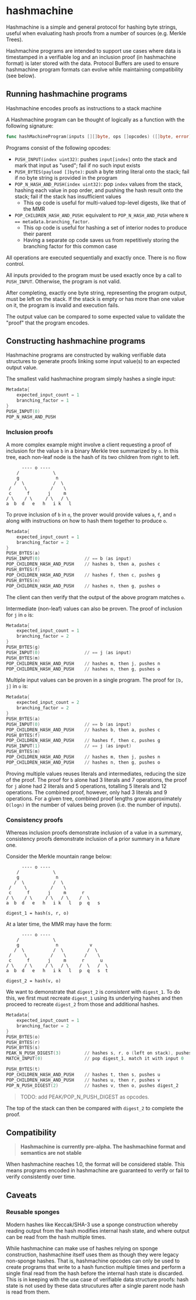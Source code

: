 # hashmachine

Hashmachine is a simple and general protocol for hashing byte strings, useful when evaluating hash proofs from a number of sources (e.g. Merkle Trees).

Hashmachine programs are intended to support use cases where data is timestamped in a verifiable log and an inclusion proof (in hashmachine format) is later stored with the data. Protocol Buffers are used to ensure hashmachine program formats can evolve while maintaining compatibility (see below).

## Running hashmachine programs

Hashmachine encodes proofs as instructions to a stack machine

A Hashmachine program can be thought of logically as a function with the following signature:

```go
func hashMachineProgram(inputs [][]byte, ops []opcodes) ([]byte, error)
```

Programs consist of the following opcodes:

* `PUSH_INPUT(index uint32)`: pushes `input[index]` onto the stack and mark that input as "used"; fail if no such input exists
* `PUSH_BYTES(payload []byte)`: push a byte string literal onto the stack; fail if no byte string is provided in the program
* `POP_N_HASH_AND_PUSH(index uint32)`: pop `index` values from the stack, hashing each value in pop order, and pushing the hash result onto the stack; fail if the stack has insufficient values
  * This op code is useful for multi-valued top-level digests, like that of the MMR
* `POP_CHILDREN_HASH_AND_PUSH`: equivalent to `POP_N_HASH_AND_PUSH` where `N == metadata.branching_factor`.
  * This op code is useful for hashing a set of interior nodes to produce their parent
  * Having a separate op code saves us from repetitively storing the branching factor for this common case

All operations are executed sequentially and exactly once. There is no flow control.

All inputs provided to the program must be used exactly once by a call to `PUSH_INPUT`. Otherwise, the program is not valid.

After completing, exactly one byte string, representing the program output, must be left on the stack. If the stack is empty or has more than one value on it, the program is invalid and execution fails.

The output value can be compared to some expected value to validate the "proof" that the program encodes.

## Constructing hashmachine programs

Hashmachine programs are constructed by walking verifiable data structures to generate proofs linking some input value(s) to an expected output value.

The smallest valid hashmachine program simply hashes a single input:

```asm
Metadata{
    expected_input_count = 1
    branching_factor = 1
}
PUSH_INPUT(0)
POP_N_HASH_AND_PUSH
```

### Inclusion proofs

A more complex example might involve a client requesting a proof of inclusion for the value `b` in a binary Merkle tree summarized by `o`. In this tree, each non-leaf node is the hash of its two children from right to left.

```text
      ---- o ----
    /             \
    g              n
   /  \           /  \
 /     \         /    \
 c      f       j     m
/ \    / \     / \   / \
a  b  d   e   h   i k   l
```

To prove inclusion of `b` in `o`, the prover would provide values `a`, `f`, and `n` along with instructions on how to hash them together to produce `o`.

```asm
Metadata{
    expected_input_count = 1
    branching_factor = 2
}
PUSH_BYTES(a)
PUSH_INPUT(0)                 // == b (as input)
POP_CHILDREN_HASH_AND_PUSH    // hashes b, then a, pushes c
PUSH_BYTES(f)
POP_CHILDREN_HASH_AND_PUSH    // hashes f, then c, pushes g
PUSH_BYTES(n)
POP_CHILDREN_HASH_AND_PUSH    // hashes n, then g, pushes o
```

The client can then verify that the output of the above program matches `o`.

Intermediate (non-leaf) values can also be proven. The proof of inclusion for `j` in `o` is:

```asm
Metadata{
    expected_input_count = 1
    branching_factor = 2
}
PUSH_BYTES(g)
PUSH_INPUT(0)                 // == j (as input)
PUSH_BYTES(m)
POP_CHILDREN_HASH_AND_PUSH    // hashes m, then j, pushes n
POP_CHILDREN_HASH_AND_PUSH    // hashes n, then g, pushes o
```

Multiple input values can be proven in a single program. The proof for `[b, j]` in `o` is:

```asm
Metadata{
    expected_input_count = 2
    branching_factor = 2
}
PUSH_BYTES(a)
PUSH_INPUT(0)                 // == b (as input)
POP_CHILDREN_HASH_AND_PUSH    // hashes b, then a, pushes c
PUSH_BYTES(f)
POP_CHILDREN_HASH_AND_PUSH    // hashes f, then c, pushes g
PUSH_INPUT(1)                 // == j (as input)
PUSH_BYTES(m)
POP_CHILDREN_HASH_AND_PUSH    // hashes m, then j, pushes n
POP_CHILDREN_HASH_AND_PUSH    // hashes n, then g, pushes o
```

Proving multiple values reuses literals and intermediates, reducing the size of the proof. The proof for `b` alone had 3 literals and 7 operations, the proof for `j` alone had 2 literals and 5 operations, totalling 5 literals and 12 operations. The combined proof, however, only had 3 literals and 9 operations. For a given tree, combined proof lengths grow approximately `O(logn)` in the number of values being proven (i.e. the number of inputs).

### Consistency proofs

Whereas inclusion proofs demonstrate inclusion of a value in a summary, consistency proofs demonstrate inclusion of a prior summary in a future one.

Consider the Merkle mountain range below:

```text
      ---- o ----
    /             \
    g              n
   /  \           /  \
 /     \         /    \
 c      f       j     m      r
/ \    / \     / \   / \    /  \
a  b  d   e   h   i k   l   p  q   s

digest_1 = hash(s, r, o)
```

At a later time, the MMR may have the form:

```text
      ---- o ----
    /             \
    g              n            v
   /  \           /  \         /  \
 /     \         /    \       /    \
 c      f       j     m      r      u
/ \    / \     / \   / \    /  \   /  \
a  b  d   e   h   i k   l   p  q   s  t

digest_2 = hash(v, o)
```

We want to demonstrate that `digest_2` is _consistent_ with `digest_1`. To do this, we first must recreate `digest_1` using its underlying hashes and then proceed to recreate `digest_2` from those and additional hashes.

```asm
Metadata{
    expected_input_count = 1
    branching_factor = 2
}
PUSH_BYTES(o)
PUSH_BYTES(r)
PUSH_BYTES(s)
PEAK_N_PUSH_DIGEST(3)         // hashes s, r, o (left on stack), pushes digest_1
MATCH_INPUT(0)                // pop digest_1, match it with input 0

PUSH_BYTES(t)
POP_CHILDREN_HASH_AND_PUSH    // hashes t, then s, pushes u
POP_CHILDREN_HASH_AND_PUSH    // hashes u, then r, pushes v
POP_N_PUSH_DIGEST(2)          // hashes v, then o, pushes digest_2
```

> TODO: add PEAK/POP_N_PUSH_DIGEST as opcodes.

The top of the stack can then be compared with `digest_2` to complete the proof.

## Compatibility

> **Hashmachine is currently pre-alpha. The hashmachine format and semantics are not stable**

When hashmachine reaches 1.0, the format will be considered stable. This means programs encoded in hashmachine are guaranteed to verify or fail to verify consistently over time.

## Caveats

### Reusable sponges

Modern hashes like Keccak/SHA-3 use a sponge construction whereby reading output from the hash modifies internal hash state, and where output can be read from the hash multiple times.

While hashmachine can make use of hashes relying on sponge construction, hashmachine itself uses them as though they were legacy non-sponge hashes. That is, hashmachine opcodes can only be used to create programs that write to a hash function multiple times and perform a single final read from the hash before the internal hash state is discarded. This is in keeping with the use case of verifiable data structure proofs: hash state is not used by these data strucutures after a single parent node hash is read from them.
